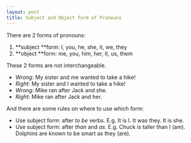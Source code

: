 ```yaml
---
layout: post
title: Subject and Object form of Pronouns
---
```


There are 2 forms of pronouns:

1. **subject **form: I, you, he, she, it, we, they
2. **object **form: me, you, him, her, it, us, them

These 2 forms are not interchangeable.
- _Wrong_: My sister and me wanted to take a hike!
- _Right_: My sister and I wanted to take a hike!
- _Wrong_: Mike ran after Jack and she.
- _Right_: Mike ran after Jack and her.

And there are some rules on where to use which form:

- Use subject form: after _to be_ verbs. E.g. It is I. It was they. It is she.
- Use subject form: after _than_ and _as_. E.g. Chuck is taller than I (am). Dolphins are known to be smart as they (are).
